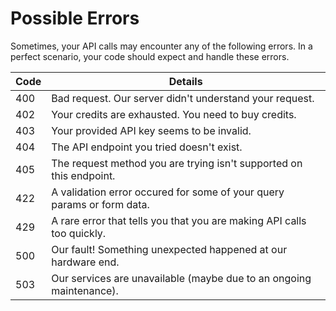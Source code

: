 # Possible Errors

Sometimes, your API calls may encounter any of the following errors. In a perfect scenario, your code should expect and handle these errors.

Code | Details
---------- | -------
400 | Bad request. Our server didn't understand your request.
402 | Your credits are exhausted. You need to buy credits.
403 | Your provided API key seems to be invalid.
404 | The API endpoint you tried doesn't exist.
405 | The request method you are trying isn't supported on this endpoint.
422 | A validation error occured for some of your query params or form data.
429 | A rare error that tells you that you are making API calls too quickly.
500 | Our fault! Something unexpected happened at our hardware end.
503 | Our services are unavailable (maybe due to an ongoing maintenance).
